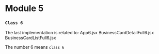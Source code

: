 # Module 5

### `Class 6`

The last implementation is related to:
App6.jsx
BusinessCardDetailFull6.jsx
BusinessCardListFull6.jsx

The number 6 means `class 6`
